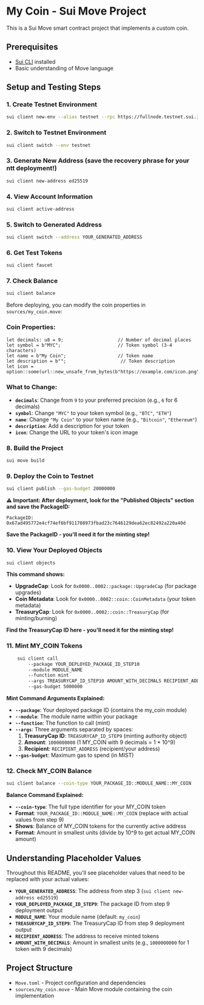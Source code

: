 # My Coin - Sui Move Project

This is a Sui Move smart contract project that implements a custom coin.

## Prerequisites

- [Sui CLI](https://docs.sui.io/build/install) installed
- Basic understanding of Move language

## Setup and Testing Steps

### 1. Create Testnet Environment
```bash
sui client new-env --alias testnet --rpc https://fullnode.testnet.sui.io:443
```

### 2. Switch to Testnet Environment
```bash
sui client switch --env testnet
```

### 3. Generate New Address (save the recovery phrase for your ntt deployment!)
```bash
sui client new-address ed25519
```

### 4. View Account Information
```bash
sui client active-address
```

### 5. Switch to Generated Address
```bash
sui client switch --address YOUR_GENERATED_ADDRESS
```

### 6. Get Test Tokens
```bash
sui client faucet
```

### 7. Check Balance
```bash
sui client balance
```

Before deploying, you can modify the coin properties in `sources/my_coin.move`:

### **Coin Properties:**
```move
let decimals: u8 = 9;                    // Number of decimal places
let symbol = b"MYC";                     // Token symbol (3-4 characters)
let name = b"My Coin";                   // Token name
let description = b"";                    // Token description
let icon = option::some(url::new_unsafe_from_bytes(b"https://example.com/icon.png"));
```

### **What to Change:**
- **`decimals`**: Change from `9` to your preferred precision (e.g., `6` for 6 decimals)
- **`symbol`**: Change `"MYC"` to your token symbol (e.g., `"BTC"`, `"ETH"`)
- **`name`**: Change `"My Coin"` to your token name (e.g., `"Bitcoin"`, `"Ethereum"`)
- **`description`**: Add a description for your token
- **`icon`**: Change the URL to your token's icon image

### 8. Build the Project
```bash
sui move build
```

### 9. Deploy the Coin to Testnet
```bash
sui client publish --gas-budget 20000000
```

**⚠️ Important: After deployment, look for the "Published Objects" section and save the PackageID:**

```
PackageID: 0x67ad495772e4cf74ef6bf911708973fbad23c7646129dea62ec82492a220a40d
```

**Save the PackageID - you'll need it for the minting step!**

### 10. View Your Deployed Objects
```bash
sui client objects 
```

**This command shows:**
- **UpgradeCap**: Look for `0x0000..0002::package::UpgradeCap` (for package upgrades)
- **Coin Metadata**: Look for `0x0000..0002::coin::CoinMetadata` (your token metadata)
- **TreasuryCap**: Look for `0x0000..0002::coin::TreasuryCap` (for minting/burning)

**Find the TreasuryCap ID here - you'll need it for the minting step!**


### 11. Mint MY_COIN Tokens
```bash
    sui client call
        --package YOUR_DEPLOYED_PACKAGE_ID_STEP10 
        --module MODULE_NAME 
        --function mint 
        --args TREASURYCAP_ID_STEP10 AMOUNT_WITH_DECIMALS RECIPIENT_ADDRESS 
        --gas-budget 5000000
```

**Mint Command Arguments Explained:**
- **`--package`**: Your deployed package ID (contains the my_coin module)
- **`--module`**: The module name within your package
- **`--function`**: The function to call (mint)
- **`--args`**: Three arguments separated by spaces:
  1. **TreasuryCap ID**: `TREASURYCAP_ID_STEP9` (minting authority object)
  2. **Amount**: `1000000000` (1 MY_COIN with 9 decimals = 1 * 10^9)
  3. **Recipient**: `RECIPIENT_ADDRESS` (recipient/your address)
- **`--gas-budget`**: Maximum gas to spend (in MIST)


### 12. Check MY_COIN Balance
```bash
sui client balance --coin-type YOUR_PACKAGE_ID::MODULE_NAME::MY_COIN
```

**Balance Command Explained:**
- **`--coin-type`**: The full type identifier for your MY_COIN token
- **Format**: `YOUR_PACKAGE_ID::MODULE_NAME::MY_COIN` (replace with actual values from step 9)
- **Shows**: Balance of MY_COIN tokens for the currently active address
- **Format**: Amount in smallest units (divide by 10^9 to get actual MY_COIN amount)



## Understanding Placeholder Values

Throughout this README, you'll see placeholder values that need to be replaced with your actual values:

- **`YOUR_GENERATED_ADDRESS`**: The address from step 3 (`sui client new-address ed25519`)
- **`YOUR_DEPLOYED_PACKAGE_ID_STEP9`**: The package ID from step 9 deployment output
- **`MODULE_NAME`**: Your module name (default: `my_coin`)
- **`TREASURYCAP_ID_STEP9`**: The TreasuryCap ID from step 9 deployment output
- **`RECIPIENT_ADDRESS`**: The address to receive minted tokens
- **`AMOUNT_WITH_DECIMALS`**: Amount in smallest units (e.g., `1000000000` for 1 token with 9 decimals)

## Project Structure

- `Move.toml` - Project configuration and dependencies
- `sources/my_coin.move` - Main Move module containing the coin implementation